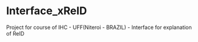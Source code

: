 # Interface_xReID
Project for course of IHC - UFF(Niteroi - BRAZIL) - Interface for explanation of ReID
